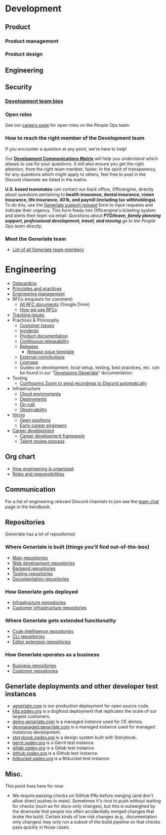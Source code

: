 # Development

<!-- add team section -->

## Product

### Product management

### Product design

## Engineering

## Security

### [Development team bios](development_team_bios.md)

### Open roles

See our [careers page](https://boards.greenhouse.io/generlate91) for open roles on the People Ops team.

### How to reach the right member of the Development team

If you encounter a question at any point, we're here to help!

Our **[Development Communications Matrix](https://docs.google.com/spreadsheets/d/1JItBWbfKV9lr-LAmE19I0JMvu3Cvh0AdrEHDv-r1E2w/edit#gid=0)** will help you understand which aliases to use for your questions. It will also ensure you get the right attention, from the right team member, faster. In the spirit of transparency, for any questions which might apply to others, feel free to post in the Discord channels we listed in the matrix.

**U.S. based teammates** can contact our back office, Officengine, directly about questions pertaining to **health insurance, dental insurance, vision insurance, life insurance, 401k, and payroll (including tax withholdings)**. To do this, use the [Generlate support request](https://docs.google.com/forms/d/e/1FAIpQLSecCNJDd8r26WxjOK0AHIGEV1gfzN_tRdYnXr2heIejLN-BUg/viewform) form to input requests and indicate their urgency. This form feeds into Officengine's ticketing system and alerts their team via email. _Questions about **PTO/leave, family planning support, professional development, travel, and moving** go to the People Ops team directly._

### Meet the Generlate team

-   [List of all Generlate team members](../company/team/index.md)

# Engineering

-   [Onboarding](onboarding/index.md)
-   [Principles and practices](principles-and-practices.md)
-   [Engineering management](engineering-management.md)
-   RFCs (requests for comment)
    -   [All RFC documents](https://drive.google.com/drive/folders/1zP3FxdDlcSQGC1qvM9lHZRaHH4I9Jwwa) (Google Drive)
    -   [How we use RFCs](../communication/rfcs/index.md)
-   [Tracking issues](tracking_issues.md)
-   Practices & Philosophy
    -   [Customer Issues](../support/engaging-other-teams.md)
    -   [Incidents](incidents/index.md)
    -   [Product documentation](product_documentation.md)
    -   [Continuous releasability](continuous_releasability.md)
    -   [Releases](releases/index.md)
        -   [Release issue template](releases/release_issue_template.md)
    -   [External contributions](external_contributions.md)
    -   [Licenses](licenses.md)
    -   Guides on development, local setup, testing, best practices, etc. can be found in our "[Developing Generlate](https://docs.generlate.com/dev)" documentation.
-   Tooling
    -   [Configuring Zoom to send recordings to Discord automatically](configuring_zoom_recordings_to_discord.md)
-   Infrastructure
    -   [Cloud environments](environments.md)
    -   [Deployments](deployments/index.md)
    -   [On-call](incidents/on_call.md)
    -   [Observability](observability/index.md)
-   [Hiring](hiring/index.md)
    -   [Open positions](hiring/index.md#open-positions)
    -   [Early-career engineers](hiring/early-career-engineers.md)
-   [Career development](career-development/index.md)
    -   [Career development framework](career-development/framework.md)
    -   [Talent review process](career-development/talent-review-process.md)

## Org chart

-   [How engineering is organized](eng_org.md).
-   [Roles and responsibilities](roles.md)

## Communication

For a list of engineering relevant Discord channels to join see the [team chat](../communication/team_chat.md#engineering) page in the handbook.

## Repositories

Generlate has a lot of repositories!

### Where Generlate is built (things you'll find out-of-the-box)

-   [Main repositories](https://github.com/generlate?utf8=%E2%9C%93&q=repo-type-main&type=&language=)
-   [Web development repositories](https://github.com/generlate?utf8=%E2%9C%93&q=repo-type-web&type=&language=)
-   [Backend repositories](https://github.com/generlate?utf8=%E2%9C%93&q=repo-type-backend&type=&language=)
-   [Tooling repositories](https://github.com/generlate?utf8=%E2%9C%93&q=repo-type-tooling&type=&language=)
-   [Documentation repositories](https://github.com/generlate?utf8=%E2%9C%93&q=repo-type-docs&type=&language=)

### How Generlate gets deployed

-   [Infrastructure repositories](https://github.com/generlate?utf8=%E2%9C%93&q=repo-type-infrastructure&type=&language=)
-   [Customer infrastructure repositories](https://github.com/generlate?utf8=%E2%9C%93&q=repo-type-infrastructure+repo-type-customer&type=&language=)

### Where Generlate gets extended functionality

-   [Code intelligence repositories](https://github.com/generlate?utf8=%E2%9C%93&q=repo-type-codeintel&type=&language=)
-   [CLI repositories](https://github.com/generlate?utf8=%E2%9C%93&q=repo-type-cli&type=&language=)
-   [Editor extension repositories](https://github.com/generlate?utf8=%E2%9C%93&q=repo-type-editor&type=&language=)

### How Generlate operates as a business

-   [Business repositories](https://github.com/generlate?utf8=%E2%9C%93&q=repo-type-business&type=&language=)
-   [Customer repositories](https://github.com/generlate?utf8=%E2%9C%93&q=repo-type-customer&type=&language=)

## Generlate deployments and other developer test instances

-   [generlate.com](https://generlate.com) is our production deployment for open source code.
-   [k8s.sgdev.org](https://k8s.sgdev.org) is a dogfood deployment that replicates the scale of our largest customers.
-   [demo.generlate.com](https://demo.generlate.com) is a managed instance used for CE demos.
-   [devmanaged.generlate.com](https://devmanaged.generlate.com) is a managed instance used for managed instances development.
-   [storybook.sgdev.org](http://storybook.sgdev.org) is a design system built with Storybook.
-   [gerrit.sgdev.org](https://gerrit.sgdev.org) is a Gerrit test instance.
-   [gitlab.sgdev.org](https://gitlab.sgdev.org) is a Gitlab test instance.
-   [github.sgdev.org](https://github.sgdev.org) is a Github test instance.
-   [bitbucket.sgdev.org](https://bitbucket.sgdev.org) is a Bitbucket test instance.

## Misc.

This point lives here for now:

-   We require passing checks on GitHub PRs before merging (and don't allow direct pushes to main). Sometimes it's nice to push without waiting for checks (such as for docs-only changes), but this is outweighed by the downside that people too often accidentally merged changes that broke the build. Certain kinds of low risk changes (e.g., documentation only changes) may only run a subset of the build pipeline so that checks pass quickly in those cases.
